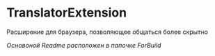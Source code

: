 # TranslatorExtension
Расширение для браузера, позволяющее общаться более скрытно

*Основоной Readme расположен в папочке ForBuild*
